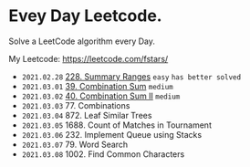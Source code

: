 
# Evey Day Leetcode.

Solve a LeetCode algorithm every Day.

My Leetcode: https://leetcode.com/fstars/

- `2021.02.28` [228. Summary Ranges](src/Array/228.summary-ranges[easy]/index.ts) `easy` `has better solved`
- `2021.03.01` [39. Combination Sum](src/Array/39.combination-sum[medium]/index.ts) `medium`
- `2021.03.02` [40. Combination Sum II](src/Backtracking/40.combination-sum-ii[medium]/index.ts) `medium`
- `2021.03.03` 77. Combinations
- `2021.03.04` 872. Leaf Similar Trees
- `2021.03.05` 1688. Count of Matches in Tournament
- `2021.03.06` 232. Implement Queue using Stacks
- `2021.03.07` 79. Word Search
- `2021.03.08` 1002. Find Common Characters